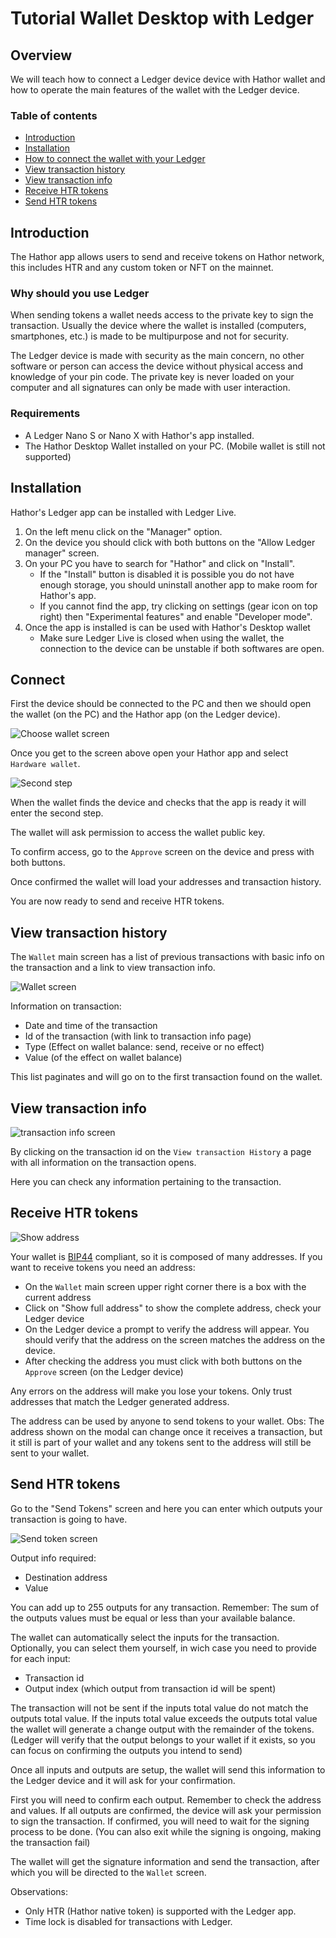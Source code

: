 # Tutorial Wallet Desktop with Ledger

## Overview

We will teach how to connect a Ledger device device with Hathor wallet and how to operate the main features of the wallet with the Ledger device.

### Table of contents

- [Introduction](#introduction)
- [Installation](#installation)
- [How to connect the wallet with your Ledger](#connect)
- [View transaction history](#view-transaction-history)
- [View transaction info](#view-transaction-info)
- [Receive HTR tokens](#receive-htr-tokens)
- [Send HTR tokens](#send-htr-tokens)

## Introduction

The Hathor app allows users to send and receive tokens on Hathor network, this includes HTR and any custom token or NFT on the mainnet.

### Why should you use Ledger

When sending tokens a wallet needs access to the private key to sign the transaction.
Usually the device where the wallet is installed (computers, smartphones, etc.) is made to be multipurpose and not for security.

The Ledger device is made with security as the main concern, no other software or person can access the device without physical access and knowledge of your pin code.
The private key is never loaded on your computer and all signatures can only be made with user interaction.

### Requirements

- A Ledger Nano S or Nano X with Hathor's app installed.
- The Hathor Desktop Wallet installed on your PC. (Mobile wallet is still not supported)

## Installation

Hathor's Ledger app can be installed with Ledger Live.

1. On the left menu click on the "Manager" option.
1. On the device you should click with both buttons on the "Allow Ledger manager" screen.
1. On your PC you have to search for "Hathor" and click on "Install".
    - If the "Install" button is disabled it is possible you do not have enough storage, you should uninstall another app to make room for Hathor's app.
    - If you cannot find the app, try clicking on settings (gear icon on top right) then "Experimental features" and enable "Developer mode".
1. Once the app is installed is can be used with Hathor's Desktop wallet
    - Make sure Ledger Live is closed when using the wallet, the connection to the device can be unstable if both softwares are open.

## Connect

First the device should be connected to the PC and then we should open the wallet (on the PC) and the Hathor app (on the Ledger device).

![Choose wallet screen](images/01-choose-type.png)

Once you get to the screen above open your Hathor app and select `Hardware wallet`.

![Second step](images/02-wait-find-device.png)

When the wallet finds the device and checks that the app is ready it will enter the second step.

The wallet will ask permission to access the wallet public key.

To confirm access, go to the `Approve` screen on the device and press with both buttons.

Once confirmed the wallet will load your addresses and transaction history.

You are now ready to send and receive HTR tokens.

## View transaction history

The `Wallet` main screen has a list of previous transactions with basic info on the transaction and a link to view transaction info.

![Wallet screen](images/03-wallet-screen.png)

Information on transaction:

- Date and time of the transaction
- Id of the transaction (with link to transaction info page)
- Type (Effect on wallet balance: send, receive or no effect)
- Value (of the effect on wallet balance)

This list paginates and will go on to the first transaction found on the wallet.

## View transaction info

![transaction info screen](images/06-tx-info-screen.png)

By clicking on the transaction id on the `View transaction History` a page with all information on the transaction opens.

Here you can check any information pertaining to the transaction.

## Receive HTR tokens

![Show address](images/04-show-full-address.png)

Your wallet is [BIP44](https://github.com/bitcoin/bips/blob/master/bip-0044.mediawiki) compliant, so it is composed of many addresses.
If you want to receive tokens you need an address:

- On the `Wallet` main screen upper right corner there is a box with the current address
- Click on "Show full address" to show the complete address, check your Ledger device
- On the Ledger device a prompt to verify the address will appear. You should verify that the address on the screen matches the address on the device.
- After checking the address you must click with both buttons on the `Approve` screen (on the Ledger device)

Any errors on the address will make you lose your tokens.
Only trust addresses that match the Ledger generated address.

The address can be used by anyone to send tokens to your wallet.
Obs: The address shown on the modal can change once it receives a transaction, but it still is part of your wallet and any tokens sent to the address will still be sent to your wallet.

## Send HTR tokens

Go to the "Send Tokens" screen and here you can enter which outputs your transaction is going to have.

![Send token screen](images/05-send-tokens.png)

Output info required:

- Destination address
- Value

You can add up to 255 outputs for any transaction.
Remember: The sum of the outputs values must be equal or less than your available balance.

The wallet can automatically select the inputs for the transaction.
Optionally, you can select them yourself, in wich case you need to provide for each input:

- Transaction id
- Output index (which output from transaction id will be spent)

The transaction will not be sent if the inputs total value do not match the outputs total value.
If the inputs total value exceeds the outputs total value the wallet will generate a change output with the remainder of the tokens.
(Ledger will verify that the output belongs to your wallet if it exists, so you can focus on confirming the outputs you intend to send)

Once all inputs and outputs are setup, the wallet will send this information to the Ledger device and it will ask for your confirmation.

First you will need to confirm each output. Remember to check the address and values.
If all outputs are confirmed, the device will ask your permission to sign the transaction.
If confirmed, you will need to wait for the signing process to be done.
(You can also exit while the signing is ongoing, making the transaction fail)

The wallet will get the signature information and send the transaction, after which you will be directed to the `Wallet` screen.

Observations:
- Only HTR (Hathor native token) is supported with the Ledger app.
- Time lock is disabled for transactions with Ledger.
